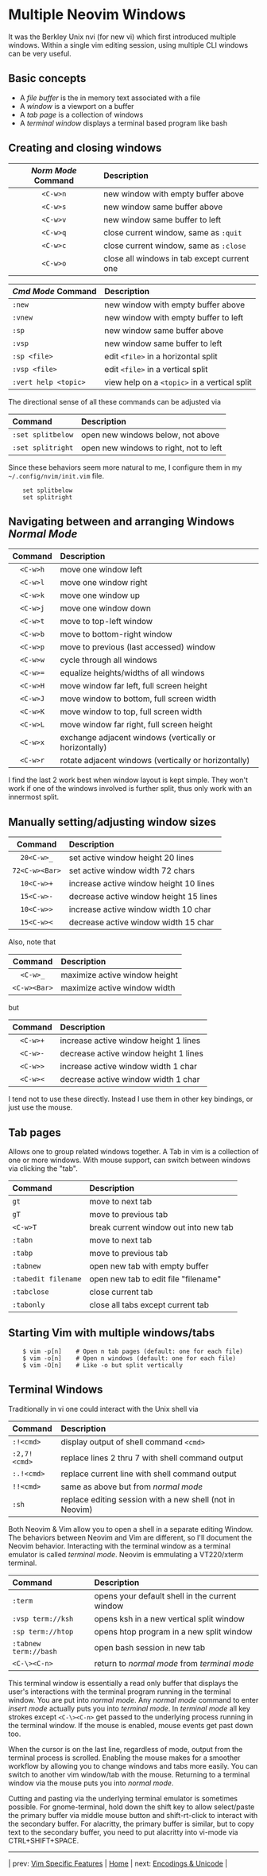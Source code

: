 # Multiple Neovim Windows

It was the Berkley Unix nvi (for new vi) which first
introduced multiple windows.  Within a single vim editing
session, using multiple CLI windows can be very useful.

## Basic concepts

* A *file buffer* is the in memory text associated with a file
* A *window* is a viewport on a buffer
* A *tab page* is a collection of windows
* A *terminal window* displays a terminal based program like bash

## Creating and closing windows

| *Norm Mode* Command  | Description                                 |
|:--------------------:|:------------------------------------------- |
| `<C-w>n`             | new window with empty buffer above          |
| `<C-w>s`             | new window same buffer above                |
| `<C-w>v`             | new window same buffer to left              |
| `<C-w>q`             | close current window, same as `:quit`       |
| `<C-w>c`             | close current window, same as `:close`      |
| `<C-w>o`             | close all windows in tab except current one |

| *Cmd Mode* Command   | Description                                  |
|:-------------------- |:-------------------------------------------- |
| `:new`               | new window with empty buffer above           |
| `:vnew`              | new window with empty buffer to left         |
| `:sp`                | new window same buffer above                 |
| `:vsp`               | new window same buffer to left               |
| `:sp <file>`         | edit `<file>` in a horizontal split          |
| `:vsp <file>`        | edit `<file>` in a vertical split            |
| `:vert help <topic>` | view help on a `<topic>` in a vertical split |

The directional sense of all these commands can be adjusted via

| Command           | Description                            |
|:----------------- |:-------------------------------------- |
| `:set splitbelow` | open new windows below, not above      |
| `:set splitright` | open new windows to right, not to left |

Since these behaviors seem more natural to me, I configure them
in my `~/.config/nvim/init.vim` file.

```
    set splitbelow
    set splitright
```

## Navigating between and arranging Windows *Normal Mode*

| Command  | Description                                                  |
|:--------:|:------------------------------------------------------------ |
| `<C-w>h` | move one window left                                         |
| `<C-w>l` | move one window right                                        |
| `<C-w>k` | move one window up                                           |
| `<C-w>j` | move one window down                                         |
| `<C-w>t` | move to top-left window                                      |
| `<C-w>b` | move to bottom-right window                                  |
| `<C-w>p` | move to previous (last accessed) window                      |
| `<C-w>w` | cycle through all windows                                    |
| `<C-w>=` | equalize heights/widths of all windows                       |
| `<C-w>H` | move window far left, full screen height                     |
| `<C-w>J` | move window to bottom, full screen width                     |
| `<C-w>K` | move window to top, full screen width                        |
| `<C-w>L` | move window far right, full screen height                    |
| `<C-w>x` | exchange adjacent windows (vertically or horizontally)       |
| `<C-w>r` | rotate adjacent windows (vertically or horizontally)         |

I find the last 2 work best when window layout is kept simple.
They won't work if one of the windows involved is further split,
thus only work with an innermost split.

## Manually setting/adjusting window sizes

| Command        | Description                            |
|:--------------:|:-------------------------------------- |
| `20<C-w>_`     | set active window height 20 lines      |
| `72<C-w><Bar>` | set active window width 72 chars       |
| `10<C-w>+`     | increase active window height 10 lines |
| `15<C-w>-`     | decrease active window height 15 lines |
| `10<C-w>>`     | increase active window width 10 char   |
| `15<C-w><`     | decrease active window width 15 char   |

Also, note that

| Command      | Description                   |
|:------------:|:----------------------------- |
| `<C-w>_`     | maximize active window height |
| `<C-w><Bar>` | maximize active window width  |

but

| Command  | Description                            |
|:--------:|:-------------------------------------- |
| `<C-w>+` | increase active window height 1 lines  |
| `<C-w>-` | decrease active window height 1 lines  |
| `<C-w>>` | increase active window width 1 char    |
| `<C-w><` | decrease active window width 1 char    |

I tend not to use these directly.  Instead I use them
in other key bindings, or just use the mouse.

## Tab pages

Allows one to group related windows together.  A Tab in vim
is a collection of one or more windows.  With mouse support,
can switch between windows via clicking the "tab".

| Command             | Description                           |
|:------------------- |:------------------------------------- |
| `gt`                | move to next tab                      |
| `gT`                | move to previous tab                  |
| `<C-w>T`            | break current window out into new tab |
| `:tabn`             | move to next tab                      |
| `:tabp`             | move to previous tab                  |
| `:tabnew`           | open new tab with empty buffer        |
| `:tabedit filename` | open new tab to edit file "filename"  |
| `:tabclose`         | close current tab                     |
| `:tabonly`          | close all tabs except current tab     |

## Starting Vim with multiple windows/tabs

```
    $ vim -p[n]    # Open n tab pages (default: one for each file)
    $ vim -o[n]    # Open n windows (default: one for each file)
    $ vim -O[n]    # Like -o but split vertically
```

## Terminal Windows

Traditionally in vi one could interact with the Unix shell via

| Command      | Description                                              |
|:------------ |:-------------------------------------------------------- |
| `:!<cmd>`    | display output of shell command `<cmd>`                  |
| `:2,7!<cmd>` | replace lines 2 thru 7 with shell command output         |
| `:.!<cmd>`   | replace current line with shell command output           |
| `!!<cmd>`    | same as above but from *normal mode*                     |
| `:sh`        | replace editing session with a new shell (not in Neovim) |

Both Neovim & Vim allow you to open a shell in a separate editing Window.
The behaviors between Neovim and Vim are different, so I'll document
the Neovim behavior.  Interacting with the terminal window as a
terminal emulator is called *terminal mode*.  Neovim is emmulating
a VT220/xterm terminal.

| Command               | Description                                    |
|:--------------------- |:---------------------------------------------- |
| `:term`               | opens your default shell in the current window |
| `:vsp term://ksh`     | opens ksh in a new vertical split window       |
| `:sp term://htop`     | opens htop program in a new split window       |
| `:tabnew term://bash` | open bash session in new tab                   |
| `<C-\><C-n>`          | return to *normal mode* from *terminal mode*   |

This terminal window is essentially a read only buffer that
displays the user's interactions with the terminal program running
in the terminal window.  You are put into *normal mode*.  Any
*normal mode* command to enter *insert mode* actually puts you
into *terminal mode*.  In *terminal mode* all key strokes except
`<C-\><C-n>` get passed to the underlying process running
in the terminal window.  If the mouse is enabled, mouse events
get past down too.

When the cursor is on the last line, regardless of mode,
output from the terminal process is scrolled.  Enabling the
mouse makes for a smoother workflow by allowing you to
change windows and tabs more easily.  You can switch to another
vim window/tab with the mouse.  Returning to a terminal
window via the mouse puts you into *normal mode*.

Cutting and pasting via the underlying terminal emulator is
sometimes possible.  For gnome-terminal, hold down the shift key
to allow select/paste the primary buffer via middle mouse button and
shift-rt-click to interact with the secondary buffer.  For alacritty,
the primary buffer is similar, but to copy text to the secondary
buffer, you need to put alacritty into vi-mode via CTRL+SHIFT+SPACE.

---

| prev: [Vim Specific Features][5] | [Home][0] | next: [Encodings & Unicode][7] |

[5]: 05-VimSpecificFeatures.md
[0]: ../README.md
[7]: 07-EncodingsUnicode.md

